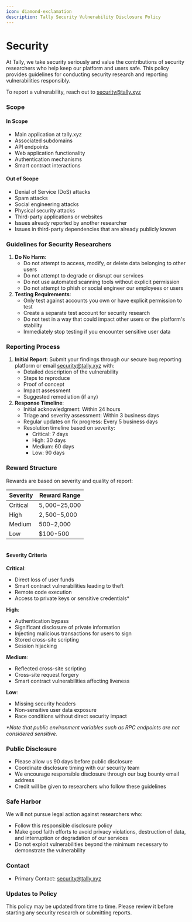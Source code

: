 ```yaml
---
icon: diamond-exclamation
description: Tally Security Vulnerability Disclosure Policy
---
```


# Security

At Tally, we take security seriously and value the contributions of security researchers who help keep our platform and users safe. This policy provides guidelines for conducting security research and reporting vulnerabilities responsibly.

To report a vulnerability, reach out to security@tally.xyz

### Scope

#### In Scope

* Main application at tally.xyz
* Associated subdomains
* API endpoints
* Web application functionality
* Authentication mechanisms
* Smart contract interactions

#### Out of Scope

* Denial of Service (DoS) attacks
* Spam attacks
* Social engineering attacks
* Physical security attacks
* Third-party applications or websites
* Issues already reported by another researcher
* Issues in third-party dependencies that are already publicly known

### Guidelines for Security Researchers

1. **Do No Harm**:
   * Do not attempt to access, modify, or delete data belonging to other users
   * Do not attempt to degrade or disrupt our services
   * Do not use automated scanning tools without explicit permission
   * Do not attempt to phish or social engineer our employees or users
2. **Testing Requirements**:
   * Only test against accounts you own or have explicit permission to test
   * Create a separate test account for security research
   * Do not test in a way that could impact other users or the platform's stability
   * Immediately stop testing if you encounter sensitive user data

### Reporting Process

1. **Initial Report**: Submit your findings through our secure bug reporting platform or email [security@tally.xyz](mailto:security@tally.xyz) with:
   * Detailed description of the vulnerability
   * Steps to reproduce
   * Proof of concept
   * Impact assessment
   * Suggested remediation (if any)
2. **Response Timeline**:
   * Initial acknowledgment: Within 24 hours
   * Triage and severity assessment: Within 3 business days
   * Regular updates on fix progress: Every 5 business days
   * Resolution timeline based on severity:
     * Critical: 7 days
     * High: 30 days
     * Medium: 60 days
     * Low: 90 days

### Reward Structure

Rewards are based on severity and quality of report:



| Severity | Reward Range   |
| -------- | -------------- |
| Critical | $5,000-$25,000 |
| High     | $2,500-$5,000  |
| Medium   | $500-$2,000    |
| Low      | $100-500       |

```
```

#### Severity Criteria

**Critical**:

* Direct loss of user funds
* Smart contract vulnerabilities leading to theft
* Remote code execution
* Access to private keys or sensitive credentials\*

**High**:

* Authentication bypass
* Significant disclosure of private information
* Injecting malicious transactions for users to sign
* Stored cross-site scripting
* Session hijacking

**Medium**:

* Reflected cross-site scripting
* Cross-site request forgery
* Smart contract vulnerabilities affecting liveness

**Low**:

* Missing security headers
* Non-sensitive user data exposure
* Race conditions without direct security impact

_\*Note that public environment variables such as RPC endpoints are not considered sensitive._

### Public Disclosure

* Please allow us 90 days before public disclosure
* Coordinate disclosure timing with our security team
* We encourage responsible disclosure through our bug bounty email address
* Credit will be given to researchers who follow these guidelines

### Safe Harbor

We will not pursue legal action against researchers who:

* Follow this responsible disclosure policy
* Make good faith efforts to avoid privacy violations, destruction of data, and interruption or degradation of our services
* Do not exploit vulnerabilities beyond the minimum necessary to demonstrate the vulnerability

### Contact

* Primary Contact: [security@tally.xyz](mailto:security@tally.xyz)

### Updates to Policy

This policy may be updated from time to time. Please review it before starting any security research or submitting reports.
